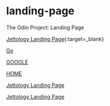 # landing-page
The Odin Project: Landing Page

[Jettology Landing Page](/home/bisain/Documents/Programming/TOP/landing-page/index.html){:target=_blank}


<a href="/home/bisain/Documents/Programming/TOP/landing-page/index.html" target="_blank">Go</a>

[GOOGLE](https://www.google.com)

[HOME](./index.html)


[Jettology Landing Page](https://raw.githubusercontent.com/jettology/landing-page/main/index.html)

[Jettology Landing Page](https://rawgit.com/jettology/landing-page/main/index.html)

